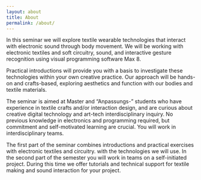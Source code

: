 ```yaml
---
layout: about
title: About
permalink: /about/
---
```


In this seminar we will explore textile wearable technologies that interact with electronic sound through body movement. We will be working with electronic textiles and soft circuitry, sound, and interactive gesture recognition using visual programming software Max 8.

Practical introductions will provide you with a basis to investigate these technologies within your own creative practice. Our approach will be hands-on and crafts-based, exploring aesthetics and function with our bodies and textile materials.

The seminar is aimed at Master and “Anpassungs-” students who have experience in textile crafts and/or interaction design, and are curious about creative digital technology and art-tech interdisciplinary inquiry. No previous knowledge in electronics and programming required, but commitment and self-motivated learning are crucial. You will work in interdisciplinary teams.

The first part of the seminar combines introductions and practical exercises with electronic textiles and circuitry. with the technologies we will use. In the second part of the semester you will work in teams on a self-initiated project. During this time we offer tutorials and technical support for textile making and sound interaction for your project.

